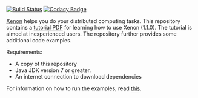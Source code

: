 [![Build Status](https://travis-ci.org/NLeSC/Xenon-examples.svg)](https://travis-ci.org/NLeSC/Xenon-examples)
[![Codacy Badge](https://api.codacy.com/project/badge/grade/efc519d2486b45fca235fa7859d5576d)](https://www.codacy.com/app/NLeSC/Xenon-examples)

[Xenon](http://nlesc.github.io/Xenon) helps you do your distributed computing tasks. 
This repository contains a [tutorial PDF](https://github.com/NLeSC/Xenon-examples/raw/master/doc/tutorial/xenon-tutorial.pdf) for learning how to use Xenon (1.1.0). The tutorial is aimed at inexperienced users. The repository further provides some additional code examples.

Requirements:
* A copy of this repository
* Java JDK version 7 or greater.
* An internet connection to download dependencies

For information on how to run the examples, read [this](doc/running-the-examples.md).
